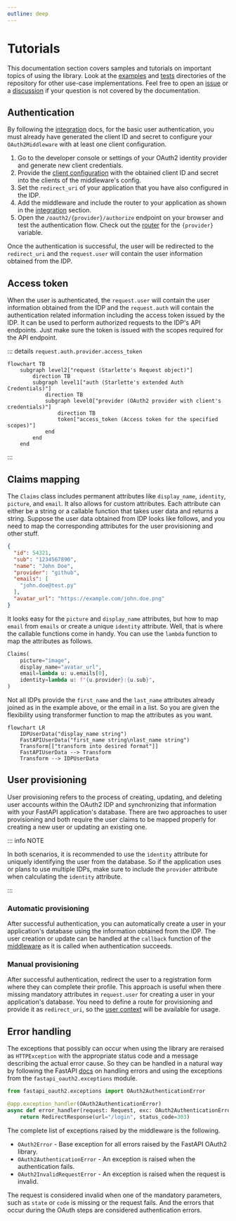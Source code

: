 ```yaml
---
outline: deep
---
```


# Tutorials

This documentation section covers samples and tutorials on important topics of using the library. Look at
the [examples](https://github.com/pysnippet/fastapi-oauth2/tree/master/examples)
and [tests](https://github.com/pysnippet/fastapi-oauth2/tree/master/tests) directories of the repository for other
use-case implementations. Feel free to open an [issue](https://github.com/pysnippet/fastapi-oauth2/issues/new/choose) or
a [discussion](https://github.com/pysnippet/fastapi-oauth2/discussions/new/choose) if your question is not covered by
the documentation.

## Authentication

By following the [integration](/integration/integration) docs, for the basic user authentication, you must already have
generated the client ID and secret to configure your `OAuth2Middleware` with at least one client configuration.

1. Go to the developer console or settings of your OAuth2 identity provider and generate new client credentials.
2. Provide the [client configuration](/integration/configuration#oauth2client) with the obtained client ID and secret
   into the clients of the middleware's config.
3. Set the `redirect_uri` of your application that you have also configured in the IDP.
4. Add the middleware and include the router to your application as shown in the [integration](/integration/integration)
   section.
5. Open the `/oauth2/{provider}/authorize` endpoint on your browser and test the authentication flow. Check out
   the [router](/integration/integration#router) for the `{provider}` variable.

Once the authentication is successful, the user will be redirected to the `redirect_uri` and the `request.user` will
contain the user information obtained from the IDP.

## Access token

When the user is authenticated, the `request.user` will contain the user information obtained from the IDP and
the `request.auth` will contain the authentication related information including the access token issued by the IDP. It
can be used to perform authorized requests to the IDP's API endpoints. Just make sure the token is issued with the
scopes required for the API endpoint.

::: details `request.auth.provider.access_token`

```mermaid
flowchart TB
    subgraph level2["request (Starlette's Request object)"]
        direction TB
        subgraph level1["auth (Starlette's extended Auth Credentials)"]
            direction TB
            subgraph level0["provider (OAuth2 provider with client's credentials)"]
                direction TB
                token["access_token (Access token for the specified scopes)"]
            end
        end
    end
```

:::

## Claims mapping

The `Claims` class includes permanent attributes like `display_name`, `identity`, `picture`, and `email`. It also allows
for custom attributes. Each attribute can either be a string or a callable function that takes user data and returns a
string. Suppose the user data obtained from IDP looks like follows, and you need to map the corresponding attributes for
the user provisioning and other stuff.

```json
{
  "id": 54321,
  "sub": "1234567890",
  "name": "John Doe",
  "provider": "github",
  "emails": [
    "john.doe@test.py"
  ],
  "avatar_url": "https://example.com/john.doe.png"
}
```

It looks easy for the `picture` and `display_name` attributes, but how to map `email` from `emails` or create a
unique `identity` attribute. Well, that is where the callable functions come in handy. You can use the `lambda` function
to map the attributes as follows.

```python
Claims(
    picture="image",
    display_name="avatar_url",
    email=lambda u: u.emails[0],
    identity=lambda u: f"{u.provider}:{u.sub}",
)
```

Not all IDPs provide the `first_name` and the `last_name` attributes already joined as in the example above, or
the email in a list. So you are given the flexibility using transformer function to map the attributes as you want.

```mermaid
flowchart LR
    IDPUserData("display_name string")
    FastAPIUserData("first_name string\nlast_name string")
    Transform[["transform into desired format"]]
    FastAPIUserData --> Transform
    Transform --> IDPUserData
```

## User provisioning

User provisioning refers to the process of creating, updating, and deleting user accounts within the OAuth2 IDP and
synchronizing that information with your FastAPI application's database. There are two approaches to user provisioning
and both require the user claims to be mapped properly for creating a new user or updating an existing one.

::: info NOTE

In both scenarios, it is recommended to use the `identity` attribute for uniquely identifying the user from the
database. So if the application uses or plans to use multiple IDPs, make sure to include the `provider` attribute when
calculating the `identity` attribute.

:::

### Automatic provisioning

After successful authentication, you can automatically create a user in your application's database using the
information obtained from the IDP. The user creation or update can be handled at the `callback` function of the
[middleware](/integration/integration#oauth2middleware) as it is called when authentication succeeds.

### Manual provisioning

After successful authentication, redirect the user to a registration form where they can complete their profile. This
approach is useful when there missing mandatory attributes in `request.user` for creating a user in your application's
database. You need to define a route for provisioning and provide it as `redirect_uri`, so
the [user context](/integration/integration#user-context) will be available for usage.

## Error handling

The exceptions that possibly can occur when using the library are reraised as `HTTPException` with the appropriate
status code and a message describing the actual error cause. So they can be handled in a natural way by following the
FastAPI [docs](https://fastapi.tiangolo.com/tutorial/handling-errors/) on handling errors and using the exceptions from
the `fastapi_oauth2.exceptions` module.

```python
from fastapi_oauth2.exceptions import OAuth2AuthenticationError

@app.exception_handler(OAuth2AuthenticationError)
async def error_handler(request: Request, exc: OAuth2AuthenticationError):
    return RedirectResponse(url="/login", status_code=303)
```

The complete list of exceptions raised by the middleware is the following.

- `OAuth2Error` - Base exception for all errors raised by the FastAPI OAuth2 library.
- `OAuth2AuthenticationError` - An exception is raised when the authentication fails.
- `OAuth2InvalidRequestError` - An exception is raised when the request is invalid.

The request is considered invalid when one of the mandatory parameters, such as `state` or `code` is missing or the
request fails. And the errors that occur during the OAuth steps are considered authentication errors.

<style>
.info, .details {
  border: 0;
}

g#level2 rect,
g#level1 rect,
g#level0 rect,
g[id^="flowchart-token"] rect {
	color: #f6f6f7 !important;
	stroke: #3c3c43 !important;
}

g#level2 rect {
	fill: #00948680 !important;
}

g#level1 rect {
	fill: #2b75a080 !important;
}

g#level0 rect {
	fill: #5c837480 !important;
}

g[id^="flowchart-token"] rect {
	fill: #44506980 !important;
}
</style>
